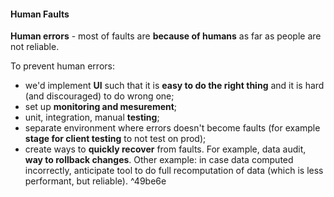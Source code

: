 #### Human Faults

**Human errors** - most of faults are **because of humans** as far as people are not reliable. 

To prevent human errors:
- we'd implement **UI** such that it is **easy to do the right thing** and it is hard (and discouraged) to do wrong one;
- set up **monitoring and mesurement**;
- unit, integration, manual **testing**;
- separate environment where errors doesn't become faults (for example **stage for client testing** to not test on prod);
- create ways to **quickly recover** from faults. For example, data audit, **way to rollback changes**. Other example: in case data computed incorrectly, anticipate tool to do full recomputation of data (which is less performant, but reliable). ^49be6e